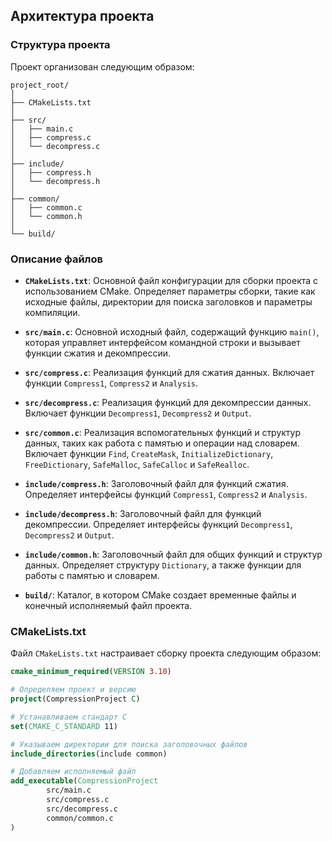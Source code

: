 ## Архитектура проекта

### Структура проекта

Проект организован следующим образом:

```
project_root/
│
├── CMakeLists.txt
│
├── src/
│   ├── main.c
│   ├── compress.c
│   └── decompress.c
│
├── include/
│   ├── compress.h
│   └── decompress.h
│
├── common/
│   ├── common.c
│   └── common.h
│
└── build/
```

### Описание файлов

- **`CMakeLists.txt`**: Основной файл конфигурации для сборки проекта с использованием CMake. Определяет параметры сборки, такие как исходные файлы, директории для поиска заголовков и параметры компиляции.

- **`src/main.c`**: Основной исходный файл, содержащий функцию `main()`, которая управляет интерфейсом командной строки и вызывает функции сжатия и декомпрессии.

- **`src/compress.c`**: Реализация функций для сжатия данных. Включает функции `Compress1`, `Compress2` и `Analysis`.

- **`src/decompress.c`**: Реализация функций для декомпрессии данных. Включает функции `Decompress1`, `Decompress2` и `Output`.

- **`src/common.c`**: Реализация вспомогательных функций и структур данных, таких как работа с памятью и операции над словарем. Включает функции `Find`, `CreateMask`, `InitializeDictionary`, `FreeDictionary`, `SafeMalloc`, `SafeCalloc` и `SafeRealloc`.

- **`include/compress.h`**: Заголовочный файл для функций сжатия. Определяет интерфейсы функций `Compress1`, `Compress2` и `Analysis`.

- **`include/decompress.h`**: Заголовочный файл для функций декомпрессии. Определяет интерфейсы функций `Decompress1`, `Decompress2` и `Output`.

- **`include/common.h`**: Заголовочный файл для общих функций и структур данных. Определяет структуру `Dictionary`, а также функции для работы с памятью и словарем.

- **`build/`**: Каталог, в котором CMake создает временные файлы и конечный исполняемый файл проекта.

### CMakeLists.txt

Файл `CMakeLists.txt` настраивает сборку проекта следующим образом:

```cmake
cmake_minimum_required(VERSION 3.10)

# Определяем проект и версию
project(CompressionProject C)

# Устанавливаем стандарт C
set(CMAKE_C_STANDARD 11)

# Указываем директории для поиска заголовочных файлов
include_directories(include common)

# Добавляем исполняемый файл
add_executable(CompressionProject
        src/main.c
        src/compress.c
        src/decompress.c
        common/common.c
)
```
